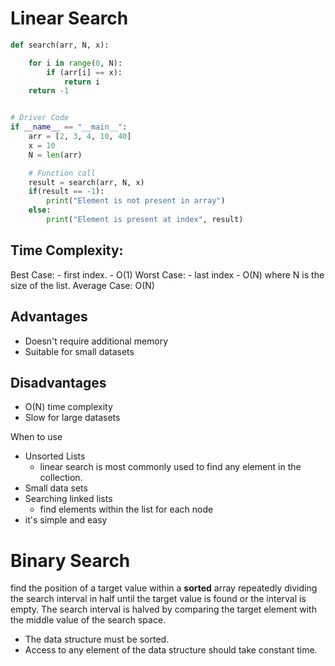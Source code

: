 
# Linear Search
```python
def search(arr, N, x):

    for i in range(0, N):
        if (arr[i] == x):
            return i
    return -1


# Driver Code
if __name__ == "__main__":
    arr = [2, 3, 4, 10, 40]
    x = 10
    N = len(arr)

    # Function call
    result = search(arr, N, x)
    if(result == -1):
        print("Element is not present in array")
    else:
        print("Element is present at index", result)
```

## Time Complexity:
Best Case:
	- first index. 
	- O(1)
Worst Case:
	- last index 
	- O(N) where N is the size of the list.
Average Case: O(N)

## Advantages
- Doesn't require additional memory
- Suitable for small datasets

## Disadvantages
- O(N) time complexity
- Slow for large datasets

When to use
- Unsorted Lists 
	- linear search is most commonly used to find any element in the collection.
- Small data sets
- Searching linked lists
	- find elements within the list for each node
- it's simple and easy

# Binary Search

find the position of a target value within a ****sorted**** array
repeatedly dividing the search interval in half until the target value is found 
or the interval is empty. 
The search interval is halved by comparing the target element with the middle value of the search space.

- The data structure must be sorted.
- Access to any element of the data structure should take constant time.
